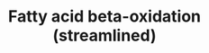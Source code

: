 ---
annotations:
- type: Pathway Ontology
  value: fatty acid beta degradation pathway
authors:
- Gsu
- Mkutmon
- MaintBot
- Eweitz
description: This pathway is derived from Fatty Acid Beta Oxidation (Mus musculus)
  [http://wikipathways.org/index.php/Pathway:WP1269]. The sequential Acetyl CoA removal
  steps are merged and a component added for the uptake of fatty acids and transport
  to the mitochondrion.
last-edited: 2021-05-07
organisms:
- Mus musculus
redirect_from:
- /index.php/Pathway:WP3588
- /instance/WP3588
schema-jsonld:
- '@context': https://schema.org/
  '@id': https://wikipathways.github.io/pathways/WP3588.html
  '@type': Dataset
  creator:
    '@type': Organization
    name: WikiPathways
  description: This pathway is derived from Fatty Acid Beta Oxidation (Mus musculus)
    [http://wikipathways.org/index.php/Pathway:WP1269]. The sequential Acetyl CoA
    removal steps are merged and a component added for the uptake of fatty acids and
    transport to the mitochondrion.
  keywords:
  - Fabp3
  - Echs1
  - Acetyl-CoA
  - Acsl1
  - Dci
  - Hadh
  - Acadvl
  - Cpt2
  - Acsl3
  - Fabp1
  - Acsl5
  - Slc25a20
  - Fabp4
  - Acat1
  - Cd36
  - TCA Cycle
  - Slc27a1
  - Slc27a2
  - Acadl
  - Decr1
  - Fabp2
  - Slc27a4
  - Hadha
  - Fabp7
  - Slc27a5
  - Acadm
  - Hadhb
  - Cpt1a
  - Acyl-carnitine
  - Acyl-CoA
  - Acsl4
  - Slc27a3
  - Cpt1b
  - Acads
  - Acsl6
  - Slc27a6
  license: CC0
  name: Fatty acid beta-oxidation (streamlined)
seo: CreativeWork
title: Fatty acid beta-oxidation (streamlined)
wpid: WP3588
---